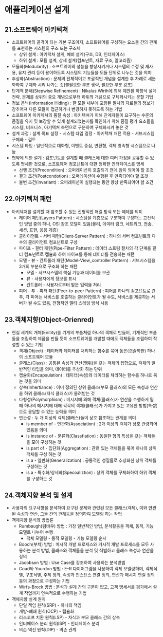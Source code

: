 # 애플리케이션 설계

## 21.소프트웨어 아키텍쳐
- 소프트웨어의 골격이 되는 기본 구조이자, 소프트웨어를 구성하는 요소들 간의 관계를 표현하는 시스템의 구조 또는 구조체
    + 상위 설계 : 아키택처 설계, 예비 설계(구조, DB, 인터페이스)
    + 하위 설계 : 모듈 설계, 상세 설계(컴포넌트, 자료 구조, 알고리즘)
- 모듈화(Modularity) : 소프트웨어의 성능을 향상시키거나 시스템의 수정 및 재사용, 유지 관리 등이 용이하도록 시스템의 기능들을 모듈 단위로 나누는 것을 의미
- 추상화(Abstraction) : 문제의 전체적이고 포괄적인 개념을 설계한 후 차례로 세분화하여 구체화 시켜 나가는 것(불필요한 부분 생략, 필요한 부분 강조)
- 단계적 분해(Stepwise Refinement) : Nikalus Wirth에 의해 제안된 하향식 설계 전략, 문제를 상위의 중요 개념으로부터 하위의 개념으로 구체화시키는 분할 기법
- 정보 은닉(Information Hiding) : 한 모듈 내부에 포함된 절차와 자료들의 정보가 감추어져 다른 모듈이 접근하거나 변경하지 못하도록 하는 기법
- 소프트웨어 아키텍쳐의 품질 속성 : 아키텍쳐가 이해 관계자들이 요구하는 수준의 품질을 유지 및 보장할 수 있게 설계되었는지를 확인하기 위해 품질 평가 요소들을 시스템, 비즈니스, 아기텍쳐 측면으로 구분하여 구체화시켜 놓은 것
- 설계 과정 : 설계 목표 설정 - 시스템 타입 결정 - 아키텍쳐 패턴 적용 - 서브시스템 구체화 - 검토
- 시스템 타입 : 일반적으로 대화형, 이벤트 중심, 변환형, 객체 영속형 시스템으로 나눔
- 협약에 의한 설계 : 컴포넌트를 설계할 때 클래스에 대한 여러 가정을 공유할 수 있도록 명세한 것으로, 소프트웨어 컴포넌트에 대한 정확한 인터페이스를 명세
    + 선행 조건(Precondition) : 오퍼레이션이 호출되기 전에 참이 되어야 할 조것
    + 결과 조건(Postcondotion) : 오퍼레이션이 수행된 후 만족되어야 할 조것
    + 불변 조건(Invariant) : 오퍼레이션이 실행되는 동안 항상 만족되어야 할 조건

## 22.아키텍쳐 패턴
- 아키텍처를 설계할 때 참조할 수 있는 전형적인 해결 방식 또는 예제를 의미
    + 레이어 패턴(Layers Pattern) : 시스템을 계층으로 구분하여 구성하는 고전적인 방법 중의 하나, OSI 참조 모델이 있음(물리, 데이터 링크, 네트워크, 전송, 세션, 표현, 응용 계층)
    + 클라이언트 - 서버 패턴(Client-Server Pattern) : 하나의 서버 컴포넌트와 다수의 클라이언트 컴포넌트로 구성
    + 파이프 - 필터 패턴(Pipe-Filter Pattern) : 데이터 스트림 절차의 각 단계를 필터 컴포넌트로 캡슐화 하여 파이프를 통해 데이터를 전송하는 패턴
    + 모델 - 뷰 - 컨트롤러 패턴(Model-View_controller Pattern) : 서브시스템을 3개의 부분으로 구조화 하는 패턴
        * 모델 - 서브시스템의 핵심 기능과 데이터를 보관
        * 뷰 - 사용자에게 정보를 표시
        * 컨트롤러 - 사용자로부터 받은 입력을 처리
    + 피어 - 투 - 피터 패턴(Peer-to-peer Pattern) : 피어를 하나의 컴포넌트로 간주, 각 피어는 서비스를 호출하는 클라이언트가 될 수도, 서비스를 제공하는 서버가 될 수도 있음, 전형적인 멀티 스레딩 방식 사용

## 23.객체지향(Object-Orienred)
- 현실 세계의 개체(Enitity)를 기계의 부품처럼 하나의 객체로 만들어, 기계적인 부품들을 조립하여 제품을 만들 듯이 소프트웨어를 개발할 때에도 객체들을 조립하여 작성할 수 있는 기법
    + 객체(Object) : 데이터와 데이터를 처리하는 함수를 묶어 놓은(갭슐화한) 하나의 소프트웨어 모듈
    + 클래스(Class) : 공통된 속성과 연산(행위)을 갖는 객체의 집합으로, 객체의 일반적인 타입을 의미, 데이터를 추상화 하는 단위
    + 캡슐화(Encapsulation) : 데이터(속성)와 데이터를 처리하는 함수를 하나로 묶는 것을 의미
    + 상속(Inhertiance) : 이미 정의된 상위 클래스(부모 클래스)의 모든 속성과 연산을 하위 클래스(자식 클래스)가 물려받는 것
    + 다형성(Polymorphism) : 메시지에 의해 객체(클래스)가 연산을 수행하게 될 때 하나의 메시지에 대해 각각의 객체(클래스)가 가지고 있는 고유한 방법(특성)으로 응답할 수 있는 능력을 의미
    + 연관성 : 두 개 이상의 객체(클래스)들이 상호 참조하는 관계를 의미
        * is member of - 연관화(Association) : 2개 이상의 객체가 상호 관령되어 있음을 의미
        * is instance of - 분류화(Classfiation) : 동일한 형의 특성을 갖는 객체들을 모아 구성하는 것
        * is part of - 집단화(Aggregation) : 관련 있는 객체들을 묶어 하나의 상위 객체를 구성 하는 것
        * is a - 일반화(Generalization) : 공통적인 성질들로 추상화한 상위 객체를 구성하는 것
        * is a - 특수화/상세화(Specoaliztion) : 상위 객체를 구체화하여 하위 객체를 구성하는 것

## 24.객체지향 분석 및 설계
- 사용자의 요구사항을 분석하여 요구된 문제와 관련된 모든 클래스(객체), 이와 연관된 속성과 연산, 그들 간의 관계등을 정의하여 모델링 하는 작업
- 객제지향 분석의 방법론
    + Rumbaugh(럼바우) 방법 : 가장 일반적인 방법, 분석활동을 객체, 동적, 기능 모델로 나누어 수행
        * 객체 모델링 - 동적 모델링 - 기능 모델링 순서
    + Booch(부치) 방법 : 미시적 개발 프로세스와 거시적 개발 프로세스를 모두 사용하는 분석 방법, 클래스와 객체들을 분석 및 식별하고 클래스 속성과 연산을 정의
    + Jacobson 방법 : Use Case를 강조하여 사용하는 분석방법
    + Coad와 Yourdon 방법 : E-R 다이어그램을 사용하여 객체 모델링하며, 객체식별, 구조식별, 주제 정의, 속성과 인스턴스 연결 정의, 연산과 메시지 연걸 정의 등의 과정으로 구성하는 기법
    + Wirfs-Brock 방법 : 분석과 설계 간의 구분이 없고, 고객 명세서를 평가해서 설계 작업까지 연속적으로 수행하는 기법
- 객체지향 설계 원칙
    + 단일 책임 원칙(SRP) - 하나의 책임
    + 개방-폐쇄 원칙(OCP) - 캡슐화
    + 리스코프 치환 원칙(LSP) - 자식과 부모 클래스 간의 상속
    + 인터페이스 분리 원칙(ISP) - 인터페이스 분리
    + 의존 역전 원칙(DIP) - 의존 관계
